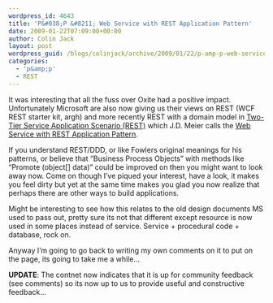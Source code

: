 ```yaml
---
wordpress_id: 4643
title: 'P&#038;P &#8211; Web Service with REST Application Pattern'
date: 2009-01-22T07:09:00+00:00
author: Colin Jack
layout: post
wordpress_guid: /blogs/colinjack/archive/2009/01/22/p-amp-p-web-service-with-rest-application-pattern.aspx
categories:
  - 'p&amp;p'
  - REST
---
```

It was interesting that all the fuss over Oxite had a positive impact. Unfortunately Microsoft are also now giving us their views on REST (WCF REST starter kit, argh) and more recently REST with a domain model in [Two-Tier Service Application Scenario (REST)](http://www.codeplex.com/AppArch/Wiki/View.aspx?title=App%20Pattern%20-%20Two-Tier%20Service%20Application%20Scenario%20%28REST%29&referringTitle=Application%20Patterns) which J.D. Meier calls the [Web Service with REST Application Pattern](http://blogs.msdn.com/jmeier/archive/2009/01/21/application-patterns.aspx).

If you understand REST/DDD, or like Fowlers original meanings for his patterns, or believe that &#8220;Business Process Objects&#8221; with methods like &#8220;Promote (object[] data)&#8221; could be improved on then you might want to look away now. Come on though I&#8217;ve piqued your interest, have a look, it makes you feel dirty but yet at the same time makes you glad you now realize that perhaps there are other ways to build applications.

Might be interesting to see how this relates to the old design documents MS used to pass out, pretty sure its not that different except resource is now used in some places instead of service. Service + procedural code + database, rock on.

Anyway I&#8217;m going to go back to writing my own comments on it to put on the page, its going to take me a while&#8230;

**UPDATE**: The contnet now indicates that it is&nbsp;up for community feedback (see comments) so its now&nbsp;up to us to provide useful and constructive feedback&#8230;